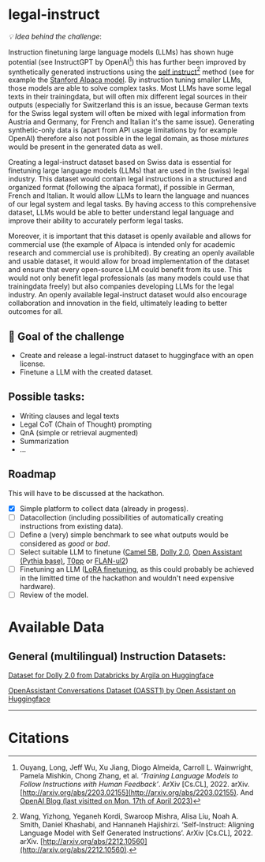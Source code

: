 # legal-instruct

*💡 Idea behind the challenge*: 

Instruction finetuning large language models (LLMs) has shown huge potential (see InstructGPT by OpenAI[^1]) this has further been improved by synthetically generated instructions using the [self instruct](https://arxiv.org/abs/2212.10560)[^2] method (see for example the [Stanford Alpaca model](https://crfm.stanford.edu/2023/03/13/alpaca.html). By instruction tuning smaller LLMs, those models are able to solve complex tasks. Most LLMs have some legal texts in their trainingdata, but will often mix different legal sources in their outputs (especially for Switzerland this is an issue, because German texts for the Swiss legal system will often be mixed with legal information from Austria and Germany, for French and Italian it's the same issue). Generating synthetic-only data is (apart from API usage limitations by for example OpenAI) therefore also not possible in the legal domain, as those _mixtures_ would be present in the generated data as well. 

Creating a legal-instruct dataset based on Swiss data is essential for finetuning large language models (LLMs) that are used in the (swiss) legal industry. This dataset would contain legal instructions in a structured and organized format (following the alpaca format), if possible in German, French and Italian. It would allow LLMs to learn the language and nuances of our legal system and legal tasks. By having access to this comprehensive dataset, LLMs would be able to better understand legal language and improve their ability to accurately perform legal tasks.

Moreover, it is important that this dataset is openly available and allows for commercial use (the example of Alpaca is intended only for academic research and commercial use is prohibited). By creating an openly available and usable dataset, it would allow for broad implementation of the dataset and ensure that every open-source LLM could benefit from its use. This would not only benefit legal professionals (as many models could use that trainingdata freely) but also companies developing LLMs for the legal industry. An openly available legal-instruct dataset would also encourage collaboration and innovation in the field, ultimately leading to better outcomes for all.


## 🎯 Goal of the challenge
* Create and release a legal-instruct dataset to huggingface with an open license.
* Finetune a LLM with the created dataset.

## Possible tasks:
* Writing clauses and legal texts
* Legal CoT (Chain of Thought) prompting
* QnA (simple or retrieval augmented)
* Summarization
* ...

## Roadmap

This will have to be discussed at the hackathon. 

- [x] Simple platform to collect data (already in progess).
- [ ] Datacollection (including possibilities of automatically creating instructions from existing data). 
- [ ] Define a (very) simple benchmark to see what outputs would be considered as _good_ or _bad_.
- [ ] Select suitable LLM to finetune ([Camel 5B](https://huggingface.co/Writer/camel-5b-hf), [Dolly 2.0](https://huggingface.co/databricks/dolly-v2-7b), [Open Assistant (Pythia base)](https://huggingface.co/OpenAssistant), [T0pp](https://huggingface.co/bigscience/T0pp) or [FLAN-ul2](https://huggingface.co/google/flan-ul2)) 
- [ ] Finetuning an LLM ([LoRA finetuning](https://replicate.com/blog/fine-tune-alpaca-with-lora), as  this could probably be achieved in the limitted time of the hackathon and wouldn't need expensive hardware).
- [ ] Review of the model.

# Available Data

## General (multilingual) Instruction Datasets:
[Dataset for Dolly 2.0 from Databricks by Argila on Huggingface](https://huggingface.co/datasets/argilla/databricks-dolly-15k-multilingual)

[OpenAssistant Conversations Dataset (OASST1) by Open Assistant on Huggingface](https://huggingface.co/datasets/OpenAssistant/oasst1)

---

# Citations
[^1]: Ouyang, Long, Jeff Wu, Xu Jiang, Diogo Almeida, Carroll L. Wainwright, Pamela Mishkin, Chong Zhang, et al. *‘Training Language Models to Follow Instructions with Human Feedback’*. ArXiv [Cs.CL], 2022. arXiv. [http://arxiv.org/abs/2203.02155](http://arxiv.org/abs/2203.02155). And [OpenAI Blog (last visitted on Mon. 17th of April 2023)](https://openai.com/research/instruction-following)

[^2]: Wang, Yizhong, Yeganeh Kordi, Swaroop Mishra, Alisa Liu, Noah A. Smith, Daniel Khashabi, and Hannaneh Hajishirzi. ‘Self-Instruct: Aligning Language Model with Self Generated Instructions’. ArXiv [Cs.CL], 2022. arXiv. [http://arxiv.org/abs/2212.10560](http://arxiv.org/abs/2212.10560).
